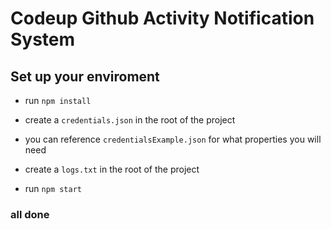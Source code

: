 # Codeup Github Activity Notification System

## Set up your enviroment

* run `npm install`

* create a `credentials.json` in the root of the project

* you can reference `credentialsExample.json` for what properties you will need

* create a `logs.txt` in the root of the project

* run `npm start`

### all done